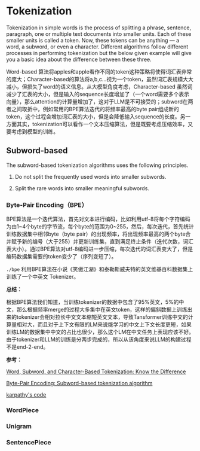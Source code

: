 # Tokenization

Tokenization in simple words is the process of splitting a phrase, sentence, paragraph, one or multiple text documents into smaller units. Each of these smaller units is called a token. Now, these tokens can be anything — a word, a subword, or even a character. Different algorithms follow different processes in performing tokenization but the below given example will give you a basic idea about the difference between these three.

Word-based 算法将apples和apple看作不同的token这种策略将使得词汇表非常的庞大；Character-based的算法将a,b,c...视为一个token，虽然词汇表规模大大减小，但损失了word的语义信息。从大模型角度考虑，Character-based 虽然词减少了汇表的大小，但是输入的sequence长度增加了（一个word需要多个表示向量），那么attention的计算量增加了，这对于LLM是不可接受的；subword在两者之间取折中，例如常用的BPE算法迭代的将频率最高的byte pair组成新的token，这个过程会增加词汇表的大小，但是会降低输入sequence的长度。另一方面其实，tokenization可以看作一个文本压缩算法，但是既要考虑压缩效率，又要考虑到模型的训练。

## Subword-based

The subword-based tokenization algorithms uses the following principles.

1. Do not split the frequently used words into smaller subwords.
   
2. Split the rare words into smaller meaningful subwords.

### Byte-Pair Encoding（BPE）

BPE算法是一个迭代算法，首先对文本进行编码，比如利用utf-8将每个字符编码为由1\~4个byte的字节流，每个byte的范围为0\~255，然后，每次迭代，首先统计训练数据集中相邻byte（byte pair）的出现频率，将出现频率最高的两个byte合并赋予新的编号（大于255）并更新训练集，直到满足终止条件（迭代次数，词汇表大小）。通过BPE算法对utf-8编码进一步压缩，每次迭代的词汇表变大了，但是编码数据集需要的token变少了（序列变短了）。

`./bpe` 利用BPE算法在小说《笑傲江湖》和泰勒斯威夫特的英文维基百科数据集上训练了一个中英文 Tokenizer。

**总结：**

根据BPE算法我们知道，当训练tokenizer的数据中包含了95%英文，5%的中文，那么根据频率merge的过程大多集中在英文token，这样的偏斜数据上训练出来的tokenizer会相对拉长中文文本缩短英文文本，导致Tansformer训练中文的计算量相对大，而且对于上下文有限的LM来说能学习的中文上下文长度更短，如果训练LM的数据集中中文的占比也很少，那么这个LM在中文任务上表现应该不好。由于tokenizer和LLM的训练是分两步完成的，所以从该角度来说LLM的构建过程不是end-2-end。

**参考：**

[Word, Subword, and Character-Based Tokenization: Know the Difference](https://towardsdatascience.com/word-subword-and-character-based-tokenization-know-the-difference-ea0976b64e17)

[Byte-Pair Encoding: Subword-based tokenization algorithm](https://towardsdatascience.com/byte-pair-encoding-subword-based-tokenization-algorithm-77828a70bee0)

[karpathy's code](https://github.com/karpathy/minbpe)


### WordPiece


### Unigram


### SentencePiece
